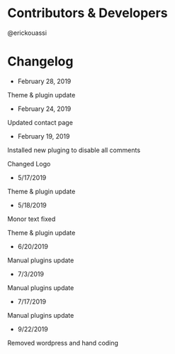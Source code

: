 # Contributors & Developers
@erickouassi

# Changelog

* February 28, 2019

Theme & plugin update

* February 24, 2019

Updated contact page

* February 19, 2019

Installed new pluging to disable all comments 

Changed Logo

* 5/17/2019

Theme & plugin update

* 5/18/2019

Monor text fixed

Theme & plugin update

* 6/20/2019

Manual plugins update 

* 7/3/2019

Manual plugins update 

* 7/17/2019

Manual plugins update 

* 9/22/2019

Removed wordpress and hand coding 

